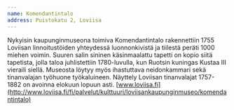 ```yaml
---
name: Komendantintalo
address: Puistokatu 2, Loviisa
---
```

Nykyisin kaupunginmuseona toimiva Komendantintalo rakennettiin 1755 Loviisan linnoitustöiden yhteydessä luonnonkivistä ja tiilestä peräti 1000 miehen voimin. Suuren salin sininen käsinmaalattu tapetti on kopio siitä tapetista, jolla taloa juhlistettiin 1780-luvulla, kun Ruotsin kuningas Kustaa III vieraili siellä. Museosta löytyy myös ihastuttava neidonkammari sekä tinanvalajan työhuone työkaluineen. Näyttely Loviisan tinanvalajat 1757-1882 on avoinna elokuun lopuun asti. [www.loviisa.fi](http://www.loviisa.fi/fi/palvelut/kulttuuri/loviisankaupunginmuseo/komendantintalo)